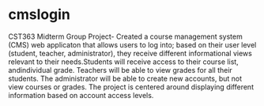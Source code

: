 # cmslogin
CST363 Midterm Group Project-
Created a course management system (CMS) web applicaton that allows users to log into; based on their user level (student, teacher, administrator), they receive different informational views relevant to their needs.Students will receive access to their course list, andindividual grade. Teachers will be able to view grades for all their students. The
administrator will be able to create new accounts, but not view courses or grades. The
project is centered around displaying different information based on account access
levels. 
